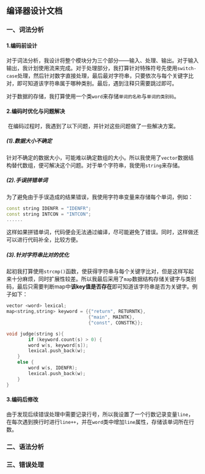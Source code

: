 ## 编译器设计文档

### 一、词法分析

#### 1.编码前设计

​	对于词法分析，我设计将整个模块分为三个部分——输入、处理、输出。对于输入输出，我计划使用流来完成。对于处理部分，我打算针对特殊符号先使用`switch-case`处理，然后针对数字直接处理，最后最对字符串，只要依次与每个关键字比对，即可知道该字符串属于哪种类别。最后，遇到注释只需要跳过即可。

​	对于数据的存储，我打算使用一个类`word`来存储`单词的名称`与`单词的类别码`。

#### 2.编码时优化与问题解决

​	在编码过程时，我遇到了以下问题，并针对这些问题做了一些解决方案。

##### (1).数据大小不确定

​	针对不确定的数据大小，可能难以确定数组的大小。所以我使用了`vector`数据结构替代数组，便可解决这个问题。对于单个字符串，我使用`string`来存储。

##### (2).手误拼错单词

​	为了避免由于手误造成的结果错误，我使用字符串变量来存储每个单词，例如：

```cpp
const string IDENFR = "IDENFR";
const string INTCON = "INTCON";
......
```

这样如果拼错单词，代码便会无法通过编译，尽可能避免了错误。同时，这样做还可以进行代码补全，比较方便。

##### (3).针对字符串比对的优化

​	起初我打算使用`strcmp()`函数，使获得字符串与每个关键字比对，但是这样写起来十分麻烦，同时扩展性较差。所以我最后采用了`map`数据结构存储关键字与类别码，最后只需要判断map中**该key值是否存在**即可知道该字符串是否为关键字。例子如下：

```cpp
vector <word> lexical;
map<string,string> keyword = {{"return", RETURNTK},
                              {"main", MAINTK},
                              {"const", CONSTTK}};

void judge(string s){
		if (keyword.count(s) > 0) {
        word w(s, keyword[s]);
        lexical.push_back(w);
    }
    else {
        word w(s, IDENFR);
        lexical.push_back(w);
    }
}
```

#### 3.编码后修改

​	由于发现后续错误处理中需要记录行号，所以我设置了一个行数记录变量`line`，在每次遇到换行时进行`line++`，并在`word`类中增加`line`属性，存储该单词所在行数。

### 二、语法分析

### 三、错误处理